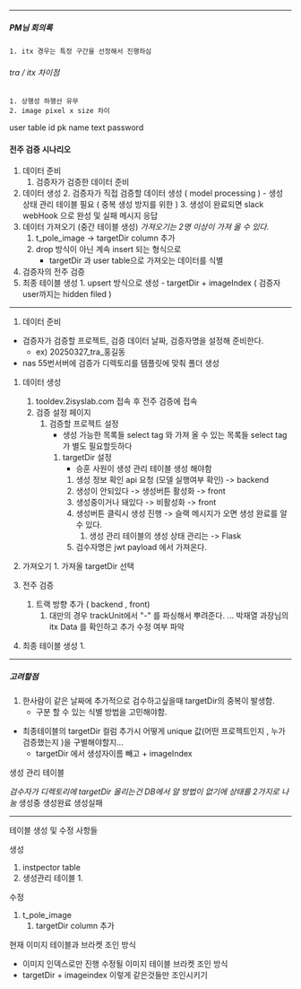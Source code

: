 





----


##### PM님 회의록 
	1. itx 경우는 특정 구간을 선정해서 진행하심 




###### tra / itx 차이점
	1. 상행성 하행선 유무 
	2. image pixel x size 차이 


user table 
id pk 
name text 
password


#### 전주 검증 시나리오 
1. 데이터 준비  
	1. 검증자가 검증한 데이터 준비 
2. 데이터 생성
	2. 검증자가 직접 검증할 데이터 생성 ( model processing )
		- 생성 상태 관리 테이블 필요 ( 중복 생성 방지를 위한 )
	3. 생성이 완료되면 slack webHook 으로 완성 및 실패 메시지 응답 
3.  데이터 가져오기  (중간 테이블 생성)  *가져오기는 2명 이상이 가져 올 수 있다.*
	1. t_pole_image -> targetDir column  추가 
	2. drop 방식이 아닌 계속 insert 되는 형식으로 
		- targetDir 과 user table으로 가져오는 데이터를 식별 
4. 검증자의 전주 검증 
5. 최종 테이블 생성
		1. upsert 방식으로 생성 
			-  targetDir + imageIndex ( 검증자 user까지는 hidden filed )

----

1. 데이터 준비
- 검증자가 검증할 프로젝트, 검증 데이터 날짜, 검증자명을 설정해 준비한다. 
	- ex) 20250327_tra_홍길동
- nas 55번서버에 검증가 디렉토리를 템플릿에 맞춰  폴더 생성


1. 데이터 생성 
	1. tooldev.2isyslab.com 접속 후 전주 검증에 접속
	2. 검증 설정 페이지 
		1. 검증할 프로젝트 설정 
			- 생성 가능한 목록들 select tag 와 가져 올 수 있는 목록들 select tag가 별도 필요할듯하다
			1. targetDir 설정
				- 승훈 사원이 생성 관리 테이블 생성 해야함
				1. 생성 정보 확인 api 요청 (모델 실행여부 확인) -> backend
				2. 생성이 안되있다 -> 생성버튼 활성화 -> front
				3. 생성중이거나  돼있다 -> 비활성화  -> front
				4. 생성버튼 클릭시 생성 진행 -> 슬랙 메시지가 오면 생성 완료를 알 수 있다. 
					1. 생성 관리 테이블의 생성 상태 관리는 -> Flask
				5. 검수자명은 jwt payload 에서 가져온다. 
2. 가져오기
		1.  가져올 targetDir 선택 
3. 전주 검증 
	1. 트랙 방향 추가 ( backend , front)
		1. 대만의 경우 trackUnit에서 "-" 를 파싱해서 뿌려준다. 
	... 박재열 과장님의 itx Data 를 확인하고 추가 수정 여부 파악

4. 최종 테이블 생성
	1. 
	
	
	


----

##### 고려할점
1.  한사람이 같은 날짜에 추가적으로 검수하고싶을때 targetDir의 중복이 발생함. 
	- 구분 할 수 있는 식별 방법을 고민해야함. 
- 최종테이블의 targetDir 컬럼 추가시 어떻게 unique 값(어떤 프로젝트인지 , 누가 검증했는지 )을 구별해야할지... 
	- targetDir 에서 생성자이름 빼고 + imageIndex 
	


생성 관리 테이블 

*검수자가 디렉토리에 targetDir 올리는건 DB에서 알 방법이 없기에  상태를 2가지로 나눔*
생성중
생성완료
생성실패





---
 테이블 생성 및 수정 사항들

생성
1. instpector table
2. 생성관리 테이블 
	1. 

수정
1. t_pole_image 
	1. targetDir column 추가 


현재 이미지 테이블과 브라켓 조인 방식
- 이미지 인덱스로만 진행 
수정될 이미지 테이블 브라켓 조인 방식 
- targetDir + imageindex 이렇게 같은것들만 조인시키기 

